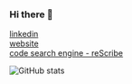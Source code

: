 ### Hi there 👋

[linkedin](https://linkedin.com/in/joshua-n-schmidt)  
[website](https://joshuaschmidt.tech)  
[code search engine - reScribe](https://github.com/rescribe-dev/rescribe)  

![GitHub stats](https://github-readme-stats.vercel.app/api?username=jschmidtnj&show_icons=true&theme=dark)

<!--
**jschmidtnj/jschmidtnj** is a ✨ _special_ ✨ repository because its `README.md` (this file) appears on your GitHub profile.

Here are some ideas to get you started:

- 🔭 I’m currently working on ...
- 🌱 I’m currently learning ...
- 👯 I’m looking to collaborate on ...
- 🤔 I’m looking for help with ...
- 💬 Ask me about ...
- 📫 How to reach me: ...
- 😄 Pronouns: ...
- ⚡ Fun fact: ...
-->
